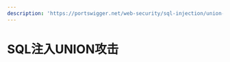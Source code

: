 ```yaml
---
description: 'https://portswigger.net/web-security/sql-injection/union-attacks'
---
```


# SQL注入UNION攻击

